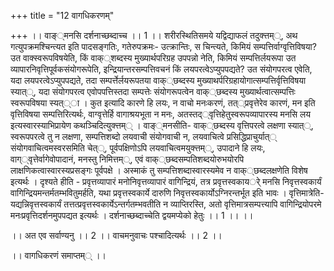 +++
title = "12 वागधिकरणम्"

+++
।। वाङ््मनसि दर्शनाच्छब्दाच्च ।। 1 ।। शरीरस्थितिसमये यद्विद्याफलं तदुक्त्तम््, अथ गत्युपक्रमश्चिन्त्यत इति पादसङ्गतिः, गतेरुपक्रमः- उत्क्रान्तिः, स चिन्त्यते, किमियं सम्पत्तिर्वाग्वृत्तिविषया? उत वाक्स्वरूपविषयेति, किं वाक््शब्दस्य मुख्यार्थपरिग्रह उपपन्नो नेति, किमियं सम्पत्तिर्लयरूपा उत व्यापारनिवृत्तिपूर्वकसंयोगरूपेति, इन्द्रियान्तरसम्पत्तिवचनं किं लयपरत्वेऽप्युपपद्यते? उत संयोगपरत्व एवेति, यदा लयपरत्वेऽप्युपपद्यते, तदा सम्पर्त्तेर्लयरूपतया वाक््छब्दस्य मुख्याथर्परिग्रहायोगात्सम्पत्तिर्वृत्तिविषया स्यात््, यदा संयोगपरत्व एवोपपत्तिस्तदा सम्पत्तेः संयोगरूपत्वेन वाक््छब्दस्य मुख्यार्थत्वात्सम्पत्तिः स्वरूपविषया स्यत््ा । कुत इत्यादि कारणे हि लयः, न वाचो मनःकरणं, तत््प्रवृत्तेरेव कारणं, मन इति वृत्तिविषया सम्पत्तिरित्यर्थः, वाग्वृत्तेर्हि वागाश्रयभूता न मनः, अतस्तद््वृत्तिहेतुस्वरूपव्यापारस्य मनसि लय इत्यस्वारस्याभिप्रायेण कथञ्चिदित्युक्त्तम्् । वाङ््मनसीति- वाक््छब्दस्य वृत्तिपरत्वे लक्षणा स्यात््, स्वरूपपरत्वे तु न लक्षणा, सम्पत्तिशब्दो लयवाची संयोगवाची न, लयवाचित्वे प्रसिद्धिप्राचुर्यात्् संयोगवाचित्वमस्वरसमिति चेत््, पूर्वपक्षिणोऽपि लयवाचित्वमयुक्त्तम््, उपादाने हि लयः, वाग््वृत्तेर्वागेवोपादानं, मनस्तु निमित्तम््, एवं वाक््छब्दसम्पतिशब्दयोरुभयोरपि लाक्षणिकत्वास्वारस्यप्रसङ्गः पूर्वपक्षे । अस्माकं तु सम्पत्तिशब्दास्वारस्यमेव न वाक््छब्दलक्षणेति विशेष इत्यर्थः । दृश्यते हीति - प्रवृत्तव्यापारं मनोनिवृत्तव्यापारं वागिन्द्रियं, तत्र प्रवृत्तस्वकायर्े मनसि निवृत्तस्वकार्यं वागिन्द्रियमन्तर्मतम्भवितुमर्हति, यथा प्रवृत्तस्वकार्ये दारुणि निवृत्तस्वकार्योऽग्निरन्तर्भूत इति भावः । वृत्तिमात्रेति- यद्यन्निवृत्तस्वकार्यं तत्तत्प्रवृत्तस्वकार्येऽन्तर्गतम्भवतीति न व्याप्तिरस्ति, अतो वृत्तिमात्रसम्पत्त्यापि वागिन्द्रियोपरमे मनःप्रवृत्तिदर्शनमुपपद्यत इत्यर्थः । दर्शनाच्छब्दाच्चेति द्वयमप्येको हेतुः ।। 1 ।। ।।

।। अत एव सर्वाण्यनु ।। 2 ।। वाचमनुवाचः पश्चादित्यर्थः ।। 2 ।।

।। वागधिकरणं समाप्तम्् ।।

